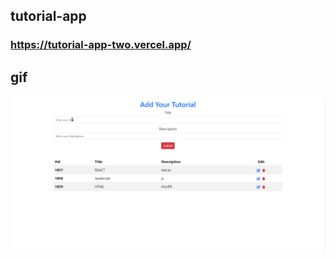 ## tutorial-app
### https://tutorial-app-two.vercel.app/
## gif
![tutorial-app](./Add-tutorial.gif)

